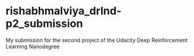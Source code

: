# rishabhmalviya_drlnd-p2_submission
My submission for the second project of the Udacity Deep Reinforcement Learning Nanodegree
